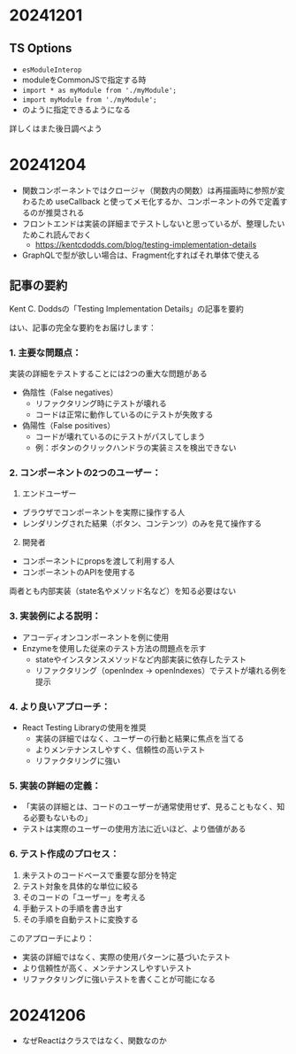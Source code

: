 # 20241201
## TS Options
- `esModuleInterop`
- moduleをCommonJSで指定する時
- `import * as myModule from './myModule';`
- `import myModule from './myModule';`
- のように指定できるようになる

詳しくはまた後日調べよう

# 20241204
 - 関数コンポーネントではクロージャ（関数内の関数）は再描画時に参照が変わるため useCallback と使ってメモ化するか、コンポーネントの外で定義するのが推奨される
 - フロントエンドは実装の詳細までテストしないと思っているが、整理したいためこれ読んでおく
   - https://kentcdodds.com/blog/testing-implementation-details
 - GraphQLで型が欲しい場合は、Fragment化すればそれ単体で使える

## 記事の要約

Kent C. Doddsの「Testing Implementation Details」の記事を要約

はい、記事の完全な要約をお届けします：

### 1. 主要な問題点：
実装の詳細をテストすることには2つの重大な問題がある
- 偽陰性（False negatives）
  - リファクタリング時にテストが壊れる
  - コードは正常に動作しているのにテストが失敗する
- 偽陽性（False positives）
  - コードが壊れているのにテストがパスしてしまう
  - 例：ボタンのクリックハンドラの実装ミスを検出できない

### 2. コンポーネントの2つのユーザー：
1. エンドユーザー
- ブラウザでコンポーネントを実際に操作する人
- レンダリングされた結果（ボタン、コンテンツ）のみを見て操作する

2. 開発者
- コンポーネントにpropsを渡して利用する人
- コンポーネントのAPIを使用する

両者とも内部実装（state名やメソッド名など）を知る必要はない

### 3. 実装例による説明：
- アコーディオンコンポーネントを例に使用
- Enzymeを使用した従来のテスト方法の問題点を示す
  - stateやインスタンスメソッドなど内部実装に依存したテスト
  - リファクタリング（openIndex → openIndexes）でテストが壊れる例を提示

### 4. より良いアプローチ：
- React Testing Libraryの使用を推奨
  - 実装の詳細ではなく、ユーザーの行動と結果に焦点を当てる
  - よりメンテナンスしやすく、信頼性の高いテスト
  - リファクタリングに強い

### 5. 実装の詳細の定義：
- 「実装の詳細とは、コードのユーザーが通常使用せず、見ることもなく、知る必要もないもの」
- テストは実際のユーザーの使用方法に近いほど、より価値がある

### 6. テスト作成のプロセス：
1. 未テストのコードベースで重要な部分を特定
2. テスト対象を具体的な単位に絞る
3. そのコードの「ユーザー」を考える
4. 手動テストの手順を書き出す
5. その手順を自動テストに変換する

このアプローチにより：
- 実装の詳細ではなく、実際の使用パターンに基づいたテスト
- より信頼性が高く、メンテナンスしやすいテスト
- リファクタリングに強いテストを書くことが可能になる​​​​​​​​​​​​​​​​

# 20241206
 - なぜReactはクラスではなく、関数なのか


